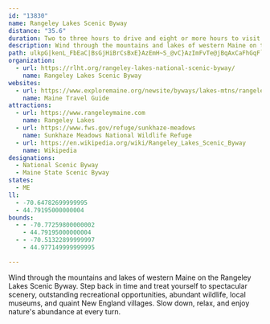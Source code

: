 ```yaml
---
id: "13830"
name: Rangeley Lakes Scenic Byway
distance: "35.6"
duration: Two to three hours to drive and eight or more hours to visit this byway
description: Wind through the mountains and lakes of western Maine on the Rangeley Lakes Scenic Byway. Step back in time and treat yourself to spectacular scenery, outstanding recreational opportunities, abundant wildlife, local museums, and quaint New England villages. Slow down, relax, and enjoy nature's abundance at every turn.
path: ulkpG|kenL_FbEaC|BsGjHiBrCsBxE}AzEmH~S_@vC}AzImFvTe@jBqAxCaFhGqF`M}@xAuBtCwBrDmFrHuFrGuAdCsCfG_C~BcClBsChBwB|C{@zBgBlIyBrFcBfFcFxKi@fBKlC?fBTrC`@zAp@dBfH~Oj@lBR`DCz@QbB]rA_AnBkKrOyAfBsA|@u@LqBJoGq@}BKmALu@\s@l@yExI}CfHYfBo@fHi@dCcAzBeApBsAlBmCxCmAfAgC`AqBPmCk@{@_@cB_B}IeRk@}@w@{@y@e@wAa@aDFkA^kEnDeGlHmDjHyArDc@`Bo@`F}@~AyBrC_A~@s@`@mK\sAEoBMaG_B_Ak@}@s@aDkDaBuA{YoOiAkAo@_AmBsEoA_Cy@gAsA{@yAEiTnGmE|@wECuAMsOaD{NqDeGkAaAAc@DcDx@mRfGqAl@y@p@y@nAiEpM}MjWkDlD_C`BcGdBacAvSsAHiCQsBs@iAy@mCkCyDgEgBaB_C}@gASoAG_a@@kAHsBr@sC`BkKfIcDfBkJ~C_Ad@wA`B{@jBm@`DEdDN`CnAbJH|A?rBUdDs@nBYh@}AfBuA`AsGjDy@n@aAxAaApCWzAQrBDlNOdBs@lFoD|SgDfKwCbIeAxBaFfH_E~E}DrCyQbGaCbAaB`AqGlFyAdBeGhJeB|BmItHeH|FiFpC}C~@}Dj@sB?yC_@}B_AmAy@{KyFqL_HoBa@yC?sBj@yAt@{GnEwExCsCbBm@Ti@PeAT}@LW@eAFe@F}ATwCXkDJcHdAoBf@aUhHmKbEeLrFaMzHwFnEgHxGyEnFqBlCcBlCiB~CkMfWcC|DyBhCsFvEuH~DdAuH?sCG_AsBuGmAkCyC{Do@_CIqAb@}HhDyd@LwES}E}@sEqF_NcE}HcFmIcBkD_@{A_@mCy@aK}@mScCqNqAgFiAqCo@gA_IgIyAsBcAsBoA_Ei@aEcBsXWmNPqj@JiC|AoRTyArBeHrA{Bx@_Ar@y@x@g@jN{G|@y@hBiCh@{Af@{Cx@kHzC{`@xAgOlEmRn@{DJmEQmH?iEJcD|Duf@BgDsBk]iB{QS}IBsYxCwv@bAcPh@mKf@ySRq_@X{HX_DPw@\aAbA}AtHuJtDmGl@c@d@QxVaF`D_@jMQpG?rEg@jNsCjMsBvT{H~E_CjD_ClEgCtFeAzCYvEeAjCgAdCeB~CgEzJoLpIyKtBuDxAmEdG}Vz@kCnAmCrScUlJwNj@_AX[nE}CrDuC~@u@pIcG`Cy@lEs@xC]`B?pAFhAXnN~ErEFtAGvBg@pHeClGkBh@G`FExDv@xQrHfFz@vJd@rB@~Cg@pFyAlEgD|B_D|FcK|CeDhGmDlBaBrByDbFoS`CkIbC}EnCyEl@sAnAsEZuCHsCYyGe@aFYsE?wDbA}S?kAEaDs@iLO{No@mGqEiSiA{FiCwOmGyn@iSmlAIeBEgDTmG~@mFlByGpI_ZrAkD`BkB|Ay@p@ShAKlADpCh@zDhAjE|BvAPz@QnAw@j@aA\sAFe@XoDTgAzAkCdB_A|B?nDz@vCJ`Cm@xB{BbE}Et@_B\kA~@}CbBoFrAsDpGeJb@_@x@e@nBm@|D_A|EUtAe@lAq@xLiJ|HkHdC{CdG{In@s@rB_B`GsCtAe@p@Al@FfAr@n@lAx@xHr@dB|@n@j@Jt@Gl@Yf@k@`@y@hCoIt@}CrA{Gr@yBnAaC|HoKrAeCh@sBZyB\{Fb@sC
organization:
  - url: https://rlht.org/rangeley-lakes-national-scenic-byway/
    name: Rangeley Lakes Scenic Byway
websites:
  - url: https://www.exploremaine.org/newsite/byways/lakes-mtns/rangeleylakes.shtml
    name: Maine Travel Guide
attractions:
  - url: https://www.rangeleymaine.com
    name: Rangeley Lakes
  - url: https://www.fws.gov/refuge/sunkhaze-meadows
    name: Sunkhaze Meadows National Wildlife Refuge
  - url: https://en.wikipedia.org/wiki/Rangeley_Lakes_Scenic_Byway
    name: Wikipedia
designations:
  - National Scenic Byway
  - Maine State Scenic Byway
states:
  - ME
ll:
  - -70.64782699999995
  - 44.79195000000004
bounds:
  - - -70.77259800000002
    - 44.79195000000004
  - - -70.51322899999997
    - 44.977149999999995

---
```


Wind through the mountains and lakes of western Maine on the Rangeley Lakes Scenic Byway. Step back in time and treat yourself to spectacular scenery, outstanding recreational opportunities, abundant wildlife, local museums, and quaint New England villages. Slow down, relax, and enjoy nature's abundance at every turn.
